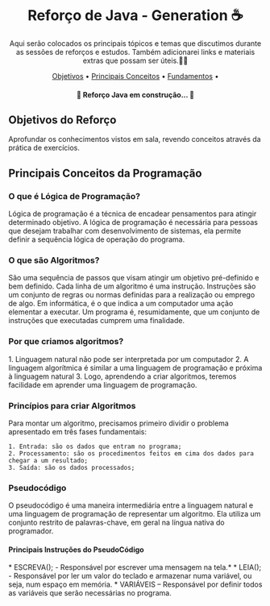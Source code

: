 <h1 align="center"> Reforço de Java - Generation ☕</h1>

<p align="center">Aqui serão colocados os principais tópicos e temas que discutimos durante as sessões de reforços e estudos. Também adicionarei links e materiais extras que possam ser úteis.📓🚀</p>

<p align="center">
 <a href="#objetivo">Objetivos</a> •
 <a href="#conceitos">Principais Conceitos</a> •
 <a href="#fundamentos">Fundamentos</a> • 
</p>

<h4 align="center"> 
	🚧  Reforço Java em construção...  🚧
</h4>

<a name="objetivo"><h2>Objetivos do Reforço</h2></a>
<p>Aprofundar os conhecimentos vistos em sala, revendo conceitos através da prática de exercícios.</p>

<a name="conceitos"><h2>Principais Conceitos da Programação</h2></a>
<h3>O que é Lógica de Programação? </h3>
<p> Lógica de programação é a técnica de encadear pensamentos para atingir determinado objetivo. A lógica de programação é necessária para pessoas que desejam trabalhar com desenvolvimento de sistemas, ela permite definir a sequência lógica de operação do programa. </p>

<h3>O que são Algoritmos?</h3>
<p>São uma sequência de passos que visam atingir um objetivo pré-definido e bem definido. Cada linha de um algoritmo é uma instrução. Instruções são um conjunto de regras ou normas definidas para a realização ou emprego de algo. Em informática, é o que indica a um computador uma ação elementar a executar. Um programa é, resumidamente, que um conjunto de instruções que executadas cumprem uma finalidade. </p>

<h3>Por que criamos algoritmos?</h3>
<p> 
	1. Linguagem natural não pode ser interpretada por um computador
  	2. A linguagem algorítmica é similar a uma linguagem de programação e próxima à linguagem natural
    	3. Logo, aprendendo a criar algoritmos, teremos facilidade em aprender uma linguagem de programação.
</p>

<h3>Princípios para criar Algoritmos</h3>
<p>Para montar um algoritmo, precisamos primeiro dividir o problema apresentado em três fases fundamentais:		
	
	1. Entrada: são os dados que entram no programa;
	2. Processamento: são os procedimentos feitos em cima dos dados para chegar a um resultado;
	3. Saída: são os dados processados;
</p>

<h3>Pseudocódigo</h3>
O pseudocódigo é uma maneira intermediária entre a linguagem natural e uma linguagem de programação de representar um algoritmo. Ela utiliza um conjunto restrito de palavras-chave, em geral na língua nativa do programador.

<h4>Principais Instruções do PseudoCódigo</h4>	
* ESCREVA(); - Responsável por escrever uma mensagem na tela.* 
* LEIA(); - Responsável por ler um valor do teclado e armazenar numa variável, ou seja, num espaço em memória.
* VARIÁVEIS – Responsável por definir todos as variáveis que serão necessárias no programa.



